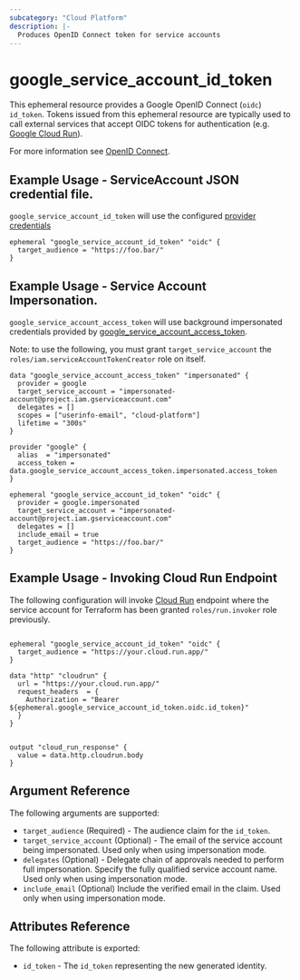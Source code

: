 ```yaml
---
subcategory: "Cloud Platform"
description: |-
  Produces OpenID Connect token for service accounts
---
```


# google_service_account_id_token

This ephemeral resource provides a Google OpenID Connect (`oidc`) `id_token`.  Tokens issued from this ephemeral resource are typically used to call external services that accept OIDC tokens for authentication (e.g. [Google Cloud Run](https://cloud.google.com/run/docs/authenticating/service-to-service)).

For more information see
[OpenID Connect](https://openid.net/specs/openid-connect-core-1_0.html#IDToken).

## Example Usage - ServiceAccount JSON credential file.
  `google_service_account_id_token` will use the configured [provider credentials](https://registry.terraform.io/providers/hashicorp/google/latest/docs/guides/provider_reference#credentials-1)

  ```hcl
  ephemeral "google_service_account_id_token" "oidc" {
    target_audience = "https://foo.bar/"
  }
  ```

## Example Usage - Service Account Impersonation.
  `google_service_account_access_token` will use background impersonated credentials provided by [google_service_account_access_token](https://registry.terraform.io/providers/hashicorp/google/latest/docs/data-sources/service_account_access_token).

  Note: to use the following, you must grant `target_service_account` the
  `roles/iam.serviceAccountTokenCreator` role on itself.

  ```hcl
  data "google_service_account_access_token" "impersonated" {
    provider = google
    target_service_account = "impersonated-account@project.iam.gserviceaccount.com"
    delegates = []
    scopes = ["userinfo-email", "cloud-platform"]
    lifetime = "300s"
  }

  provider "google" {
    alias  = "impersonated"
    access_token = data.google_service_account_access_token.impersonated.access_token
  }

  ephemeral "google_service_account_id_token" "oidc" {
    provider = google.impersonated
    target_service_account = "impersonated-account@project.iam.gserviceaccount.com"
    delegates = []
    include_email = true
    target_audience = "https://foo.bar/"
  }

  ```

## Example Usage - Invoking Cloud Run Endpoint

  The following configuration will invoke [Cloud Run](https://cloud.google.com/run/docs/authenticating/service-to-service) endpoint where the service account for Terraform has been granted `roles/run.invoker` role previously.

```hcl

ephemeral "google_service_account_id_token" "oidc" {
  target_audience = "https://your.cloud.run.app/"
}

data "http" "cloudrun" {
  url = "https://your.cloud.run.app/"
  request_headers  = {
    Authorization = "Bearer ${ephemeral.google_service_account_id_token.oidc.id_token}"
  }
}


output "cloud_run_response" {
  value = data.http.cloudrun.body
}
```

## Argument Reference

The following arguments are supported:

* `target_audience` (Required) - The audience claim for the `id_token`.
* `target_service_account` (Optional) - The email of the service account being impersonated.  Used only when using impersonation mode.
* `delegates` (Optional) - Delegate chain of approvals needed to perform full impersonation. Specify the fully qualified service account name.   Used only when using impersonation mode.
* `include_email` (Optional) Include the verified email in the claim. Used only when using impersonation mode.

## Attributes Reference

The following attribute is exported:

* `id_token` - The `id_token` representing the new generated identity.
